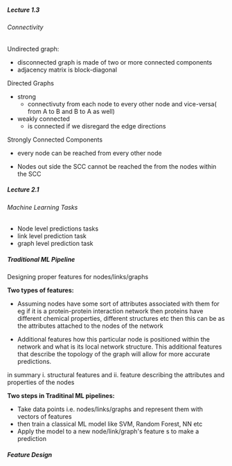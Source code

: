##### Lecture 1.3

###### Connectivity

Undirected graph:

- disconnected graph is made of two or more connected components
- adjacency matrix is block-diagonal

Directed Graphs

- strong
  - connectivuty from each node to every other node and vice-versa( from A to B and B to A as well)
- weakly connected 
  -  is connected if we disregard the edge directions

Strongly Connected Components

- every node can be reached from every other node

- Nodes out side the SCC cannot be reached the from the nodes within the SCC

  

##### Lecture 2.1

###### Machine Learning Tasks

- Node level predictions tasks
- link level prediction task
- graph level prediction task

##### Traditional ML Pipeline

Designing proper features for nodes/links/graphs

**Two types of features:**

- Assuming nodes have some sort of attributes associated with them for eg if it is a protein-protein interaction network then proteins have different chemical properties, different structures etc then this can be as the attributes attached to the nodes of the network

- Additional features how this particular node is positioned within the network and what is its local network structure. This additional features that describe the topology of the graph will allow for more accurate predictions.

in summary i. structural features and ii. feature describing the attributes and properties of the nodes

 **Two steps in Traditinal ML pipelines:**

- Take data points i.e. nodes/links/graphs and represent them with vectors of features
- then train a classical ML model like SVM, Random Forest, NN etc
- Apply  the model to a new node/link/graph's feature s to make a prediction

##### Feature Design

